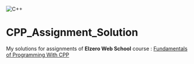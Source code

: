 ![C++](https://www.educative.io/v2api/editorpage/5393602882568192/image/6038586442907648)
# CPP_Assignment_Solution
My solutions for assignments of **Elzero Web School** course : [Fundamentals of Programming With CPP](https://elzero.org/study/cplusplus-study-plan/)

